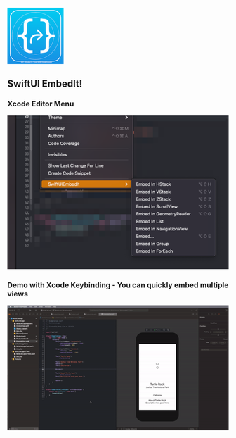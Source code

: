 ![Image of AppIcon](https://github.com/andykkt/SwiftUIEmbedIt/blob/main/docs/Assets/EmbedIt.png)

## SwiftUI EmbedIt!


### Xcode Editor Menu
![Image of Menu](Assets/EmbedIt-EditorMenu.png)


### Demo with Xcode Keybinding - You can quickly embed multiple views
![Image of Menu](https://github.com/andykkt/SwiftUIEmbedIt/blob/main/docs/Assets/EmbedIt-Keybinding-Preview.gif)
